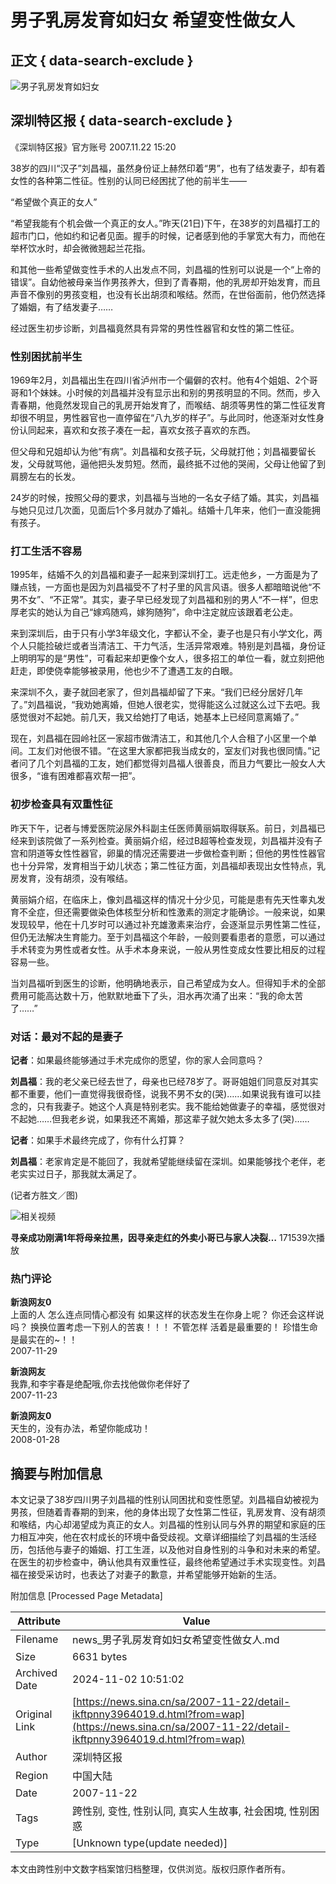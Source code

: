 # 男子乳房发育如妇女 希望变性做女人

## 正文 { data-search-exclude }


![男子乳房发育如妇女](https://n.sinaimg.cn/sinakd10200/360/w180h180/20240512/9a22-2f8d9cf423a06c460993df40ac954c91.jpg)

## 深圳特区报 { data-search-exclude }

《深圳特区报》官方账号 2007.11.22 15:20

38岁的四川“汉子”刘昌福，虽然身份证上赫然印着“男”，也有了结发妻子，却有着女性的各种第二性征。性别的认同已经困扰了他的前半生——

“希望做个真正的女人”

“希望我能有个机会做一个真正的女人。”昨天(21日)下午，在38岁的刘昌福打工的超市门口，他如约和记者见面。握手的时候，记者感到他的手掌宽大有力，而他在举杯饮水时，却会微微翘起兰花指。

和其他一些希望做变性手术的人出发点不同，刘昌福的性别可以说是一个“上帝的错误”。自幼他被母亲当作男孩养大，但到了青春期，他的乳房却开始发育，而且声音不像别的男孩变粗，也没有长出胡须和喉结。然而，在世俗面前，他仍然选择了婚姻，有了结发妻子……

经过医生初步诊断，刘昌福竟然具有异常的男性性器官和女性的第二性征。

### 性别困扰前半生

1969年2月，刘昌福出生在四川省泸州市一个偏僻的农村。他有4个姐姐、2个哥哥和1个妹妹。小时候的刘昌福并没有显示出和别的男孩明显的不同。然而，步入青春期，他竟然发现自己的乳房开始发育了，而喉结、胡须等男性的第二性征发育却很不明显，男性器官也一直停留在“八九岁的样子”。与此同时，他逐渐对女性身份认同起来，喜欢和女孩子凑在一起，喜欢女孩子喜欢的东西。

但父母和兄姐却认为他“有病”。刘昌福和女孩子玩，父母就打他；刘昌福要留长发，父母就骂他，逼他把头发剪短。然而，最终抵不过他的哭闹，父母让他留了到肩膀左右的长发。

24岁的时候，按照父母的要求，刘昌福与当地的一名女子结了婚。其实，刘昌福与她只见过几次面，见面后1个多月就办了婚礼。结婚十几年来，他们一直没能拥有孩子。

### 打工生活不容易

1995年，结婚不久的刘昌福和妻子一起来到深圳打工。远走他乡，一方面是为了赚点钱，一方面也是因为刘昌福受不了村子里的风言风语。很多人都暗暗说他“不男不女”、“不正常”。其实，妻子早已经发现了刘昌福和别的男人“不一样”，但忠厚老实的她认为自己“嫁鸡随鸡，嫁狗随狗”，命中注定就应该跟着老公走。

来到深圳后，由于只有小学3年级文化，字都认不全，妻子也是只有小学文化，两个人只能捡破烂或者当清洁工、干力气活，生活异常艰难。特别是刘昌福，身份证上明明写的是“男性”，可看起来却更像个女人，很多招工的单位一看，就立刻把他赶走，即使侥幸能够被录用，他也少不了遭遇工友的白眼。

来深圳不久，妻子就回老家了，但刘昌福却留了下来。“我们已经分居好几年了。”刘昌福说，“我劝她离婚，但她人很老实，觉得能这么过就这么过下去吧。我感觉很对不起她。前几天，我又给她打了电话，她基本上已经同意离婚了。”

现在，刘昌福在园岭社区一家超市做清洁工，和其他几个人合租了小区里一个单间。工友们对他很不错。“在这里大家都把我当成女的，室友们对我也很同情。”记者问了几个刘昌福的工友，她们都觉得刘昌福人很善良，而且力气要比一般女人大很多，“谁有困难都喜欢帮一把”。

### 初步检查具有双重性征

昨天下午，记者与博爱医院泌尿外科副主任医师黄丽娟取得联系。前日，刘昌福已经来到该院做了一系列检查。黄丽娟介绍，经过B超等检查发现，刘昌福并没有子宫和阴道等女性性器官，卵巢的情况还需要进一步做检查判断；但他的男性性器官也十分异常，发育相当于幼儿状态；第二性征方面，刘昌福却表现出女性特点，乳房发育，没有胡须，没有喉结。

黄丽娟介绍，在临床上，像刘昌福这样的情况十分少见，可能是患有先天性睾丸发育不全症，但还需要做染色体核型分析和性激素的测定才能确诊。一般来说，如果发现较早，他在十几岁时可以通过补充雄激素来治疗，会逐渐显示男性第二性征，但仍无法解决生育能力。至于刘昌福这个年龄，一般则要看患者的意愿，可以通过手术转变为男性或者女性。从手术本身来说，一般从男性变成女性要比相反的过程容易一些。

当刘昌福听到医生的诊断，他明确地表示，自己希望成为女人。但得知手术的全部费用可能高达数十万，他默默地垂下了头，泪水再次涌了出来：“我的命太苦了……”

### 对话：最对不起的是妻子

**记者**：如果最终能够通过手术完成你的愿望，你的家人会同意吗？

**刘昌福**：我的老父亲已经去世了，母亲也已经78岁了。哥哥姐姐们同意反对其实都不重要，他们一直觉得我很奇怪，说我不男不女的(哭)……如果说我有谁可以挂念的，只有我妻子。她这个人真是特别老实。我不能给她做妻子的幸福，感觉很对不起她……但我老乡说，如果我还不离婚，那这辈子就欠她太多太多了(哭)……

**记者**：如果手术最终完成了，你有什么打算？

**刘昌福**：老家肯定是不能回了，我就希望能继续留在深圳。如果能够找个老伴，老老实实过日子，那我就太满足了。 

(记者方胜文／图)

![相关视频](https://z0.sinaimg.cn/auto/crop?img=https://n.sinaimg.cn/sinakd20241102ac/320/w480h640/20241102/2990-a59bf183b20520460999594050f382ca.jpg&size=370_207&bgf=1&bgc=%23000000) 

**寻亲成功刚满1年将母亲拉黑，因寻亲走红的外卖小哥已与家人决裂…** 171539次播放

### 热门评论

**新浪网友0**  
上面的人 怎么连点同情心都没有 如果这样的状态发生在你身上呢？ 你还会这样说吗？ 换换位置考虑一下别人的苦衷！！！ 不管怎样 活着是最重要的！ 珍惜生命是最实在的~！！  
2007-11-29

**新浪网友**  
我靠,和李宇春是绝配哦,你去找他做你老伴好了  
2007-11-23

**新浪网友0**  
天生的，没有办法，希望你能成功！  
2008-01-28

## 摘要与附加信息

<!-- tcd_abstract -->
本文记录了38岁四川男子刘昌福的性别认同困扰和变性愿望。刘昌福自幼被视为男孩，但随着青春期的到来，他的身体出现了女性第二性征，乳房发育、没有胡须和喉结，内心却渴望成为真正的女人。刘昌福的性别认同与外界的期望和家庭的压力相互冲突，他在农村成长的环境中备受歧视。文章详细描绘了刘昌福的生活经历，包括他与妻子的婚姻、打工生涯，以及他对自身性别的斗争和对未来的希望。在医生的初步检查中，确认他具有双重性征，最终他希望通过手术实现变性。刘昌福在接受采访时，也表达了对妻子的歉意，并希望能够开始新的生活。
<!-- tcd_abstract_end -->

附加信息 [Processed Page Metadata]

| Attribute       | Value                                  |
|-----------------|----------------------------------------|
| Filename        | news_男子乳房发育如妇女希望变性做女人.md                             |
| Size            | 6631 bytes                           |
| Archived Date   | 2024-11-02 10:51:02                             |
| Original Link   | [https://news.sina.cn/sa/2007-11-22/detail-ikftpnny3964019.d.html?from=wap](https://news.sina.cn/sa/2007-11-22/detail-ikftpnny3964019.d.html?from=wap)                       |
| Author          | 深圳特区报                               |
| Region          | 中国大陆                               |
| Date            | 2007-11-22                                 |
| Tags            | 跨性别, 变性, 性别认同, 真实人生故事, 社会困境, 性别困惑                                 |
| Type            | [Unknown type(update needed)]                                 |
<!-- tcd_table_end -->

本文由跨性别中文数字档案馆归档整理，仅供浏览。版权归原作者所有。
